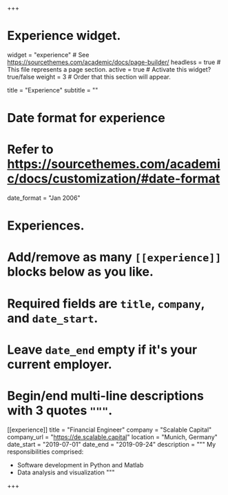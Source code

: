 +++
# Experience widget.
widget = "experience"  # See https://sourcethemes.com/academic/docs/page-builder/
headless = true  # This file represents a page section.
active = true  # Activate this widget? true/false
weight = 3  # Order that this section will appear.

title = "Experience"
subtitle = ""

# Date format for experience
#   Refer to https://sourcethemes.com/academic/docs/customization/#date-format
date_format = "Jan 2006"

# Experiences.
#   Add/remove as many `[[experience]]` blocks below as you like.
#   Required fields are `title`, `company`, and `date_start`.
#   Leave `date_end` empty if it's your current employer.
#   Begin/end multi-line descriptions with 3 quotes `"""`.
[[experience]]
  title = "Financial Engineer"
  company = "Scalable Capital"
  company_url = "https://de.scalable.capital"
  location = "Munich, Germany"
  date_start = "2019-07-01"
  date_end = "2019-09-24"
  description = """
  My responsibilities comprised:
  
  * Software development in Python and Matlab
  * Data analysis and visualization
  """

+++
